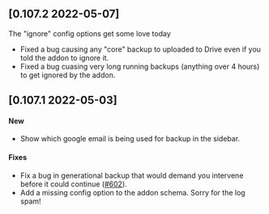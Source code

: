 ## [0.107.2 2022-05-07]
The "ignore" config options get some love today
* Fixed a bug causing any "core" backup to uploaded to Drive even if you told the addon to ignore it.
* Fixed a bug cuasing very long running backups (anything over 4 hours) to get ignored by the addon.

## [0.107.1 2022-05-03]
#### New
* Show which google email is being used for backup in the sidebar.

#### Fixes
* Fix a bug in generational backup that would demand you intervene before it could continue ([#602](https://github.com/sabeechen/hassio-google-drive-backup/issues/602)).
* Add a missing config option to the addon schema.  Sorry for the log spam!

